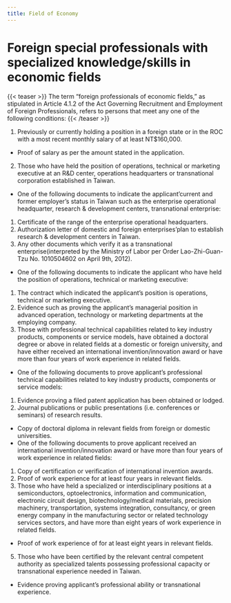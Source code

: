 ```yaml
---
title: Field of Economy
---
```

<!--StartFragment-->

# Foreign special professionals with specialized knowledge/skills in economic fields

{{< teaser >}}
The term “foreign professionals of economic fields,” as stipulated in Article 4.1.2 of the Act Governing Recruitment and Employment of Foreign Professionals, refers to persons that meet any one of the following conditions:
{{< /teaser >}}

1. Previously or currently holding a position in a foreign state or in the ROC with a most recent monthly salary of at least NT$160,000.

* Proof of salary as per the amount stated in the application.

2. Those who have held the position of operations, technical or marketing executive at an R&D center, operations headquarters or transnational corporation established in Taiwan.

* One of the following documents to indicate the applicant’current and former employer’s status in Taiwan such as the enterprise operational headquarter, research & development centers, transnational enterprise:

1. Certificate of the range of the enterprise operational headquarters.
2. Authorization letter of domestic and foreign enterprises’plan to establish research & development centers in Taiwan.
3. Any other documents which verify it as a transnational enterprise(interpreted by the Ministry of Labor per Order Lao-Zhi-Guan-Tzu No. 1010504602 on April 9th, 2012).

* One of the following documents to indicate the applicant who have held the position of operations, technical or marketing executive:

1. The contract which indicated the applicant’s position is operations, technical or marketing executive.
2. Evidence such as proving the applicant’s managerial position in advanced operation, technology or marketing departments at the employing company.
3. Those with professional technical capabilities related to key industry products, components or service models, have obtained a doctoral degree or above in related fields at a domestic or foreign university, and have either received an international invention/innovation award or have more than four years of work experience in related fields.

* One of the following documents to prove applicant’s professional technical capabilities related to key industry products, components or service models:

1. Evidence proving a filed patent application has been obtained or lodged.
2. Journal publications or public presentations (i.e. conferences or seminars) of research results.

* Copy of doctoral diploma in relevant fields from foreign or domestic universities.
* One of the following documents to prove applicant received an international invention/innovation award or have more than four years of work experience in related fields:

1. Copy of certification or verification of international invention awards.
2. Proof of work experience for at least four years in relevant fields.
3. Those who have held a specialized or interdisciplinary positions at a semiconductors, optoelectronics, information and communication, electronic circuit design, biotechnology/medical materials, precision machinery, transportation, systems integration, consultancy, or green energy company in the manufacturing sector or related technology services sectors, and have more than eight years of work experience in related fields.

* Proof of work experience of for at least eight years in relevant fields.

5. Those who have been certified by the relevant central competent authority as specialized talents possessing professional capacity or transnational experience needed in Taiwan.

* Evidence proving applicant’s professional ability or transnational experience.



<!--EndFragment-->